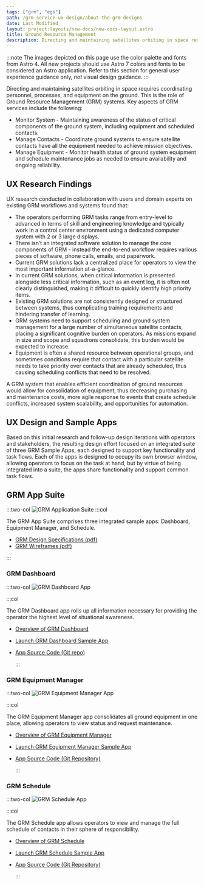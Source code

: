 ```yaml
---
tags: ["grm", "egs"]
path: /grm-service-ux-design/about-the-grm-designs
date: Last Modified
layout: project:layouts/new-docs/new-docs-layout.astro
title: Ground Resource Management
description: Directing and maintaining satellites orbiting in space requires coordinating personnel, processes, and equipment on the ground. This is the role of Ground Resource Management (GRM) systems.
---
```


:::note
The images depicted on this page use the color palette and fonts from Astro 4. All new projects should use Astro 7 colors and fonts to be considered an Astro application. Refer to this section for general user experience guidance only, _not_ visual design guidance.
:::

Directing and maintaining satellites orbiting in space requires coordinating personnel, processes, and equipment on the ground. This is the role of Ground Resource Management (GRM) systems. Key aspects of GRM services include the following:

- Monitor System - Maintaining awareness of the status of critical components of the ground system, including equipment and scheduled contacts.
- Manage Contacts - Coordinate ground systems to ensure satellite contacts have all the equipment needed to achieve mission objectives.
- Manage Equipment - Monitor health status of ground system equipment and schedule maintenance jobs as needed to ensure availability and ongoing reliability.

## UX Research Findings

UX research conducted in collaboration with users and domain experts on existing GRM workflows and systems found that:

- The operators performing GRM tasks range from entry-level to advanced in terms of skill and engineering knowledge and typically work in a control center environment using a dedicated computer system with 2 or 3 large displays.
- There isn’t an integrated software solution to manage the core components of GRM - instead the end-to-end workflow requires various pieces of software, phone calls, emails, and paperwork.
- Current GRM solutions lack a centralized place for operators to view the most important information at-a-glance.
- In current GRM solutions, when critical information is presented alongside less critical information, such as an event log, it is often not clearly distinguished, making it difficult to quickly identify high priority items.
- Existing GRM solutions are not consistently designed or structured between systems, thus complicating training requirements and hindering transfer of learning.
- GRM systems need to support scheduling and ground system management for a large number of simultaneous satellite contacts, placing a significant cognitive burden on operators. As missions expand in size and scope and squadrons consolidate, this burden would be expected to increase.
- Equipment is often a shared resource between operational groups, and sometimes conditions require that contact with a particular satellite needs to take priority over contacts that are already scheduled, thus causing scheduling conflicts that need to be resolved.

A GRM system that enables efficient coordination of ground resources would allow for consolidation of equipment, thus decreasing purchasing and maintenance costs, more agile response to events that create schedule conflicts, increased system scalability, and opportunities for automation.

## UX Design and Sample Apps

Based on this initial research and follow-up design iterations with operators and stakeholders, the resulting design effort focused on an integrated suite of three GRM Sample Apps, each designed to support key functionality and task flows. Each of the apps is designed to occupy its own browser window, allowing operators to focus on the task at hand, but by virtue of being integrated into a suite, the apps share functionality and support common task flows.

## GRM App Suite

:::two-col
![GRM Application Suite](/img/service-specific-ux-design/grm-suite-apps.png)
:::col

The GRM App Suite comprises three integrated sample apps: Dashboard, Equipment Manager, and Schedule.

- [GRM Design Specifications (pdf)](http://com.rocketcom.astrouxds.s3.amazonaws.com/attachments/cjx3r384i2gbihmqnxcwrq25d-grm-specifications.pdf)
- [GRM Wireframes (pdf)](http://com.rocketcom.astrouxds.s3.amazonaws.com/attachments/cjtsx349t073s4iqnxbejjwg6-grm-wireframes.pdf)

:::

### GRM Dashboard

:::two-col
![GRM Dashboard App](/img/service-specific-ux-design/grm-dashboard-app.png)

:::col

The GRM Dashboard app rolls up all information necessary for providing the operator the highest level of situational awareness.

- [Overview of GRM Dashboard](/grm-service-ux-design/grm-dashboard)
- [Launch GRM Dashboard Sample App](https://grm-dashboard.astrouxds.com/)
- [App Source Code (Git repo)](https://bitbucket.org/rocketcom/grm-sample-apps-dashboard/src/master/)

  :::

### GRM Equipment Manager

:::two-col
![GRM Equipment Manager App](/img/service-specific-ux-design/grm-equipment-manager-app.png)

:::col

The GRM Equipment Manager app consolidates all ground equipment in one place, allowing operators to view status and request maintenance.

- [Overview of GRM Equipment Manager](/grm-service-ux-design/grm-equipment-manager)
- [Launch GRM Equipment Manager Sample App](https://grm-equipment.astrouxds.com/)
- [App Source Code (Git Repository)](https://bitbucket.org/rocketcom/grm-sample-apps-equipment/src/master/)

  :::

### GRM Schedule

:::two-col
![GRM Schedule App](/img/service-specific-ux-design/grm-schedule-app.png)

:::col

The GRM Schedule app allows operators to view and manage the full schedule of contacts in their sphere of responsibility.

- [Overview of GRM Schedule](/grm-service-ux-design/grm-schedule)
- [Launch GRM Schedule Sample App](https://grm-schedule.astrouxds.com/)
- [App Source Code (Git Repository)](https://bitbucket.org/rocketcom/grm-sample-apps-schedule/src/master/)

  :::
